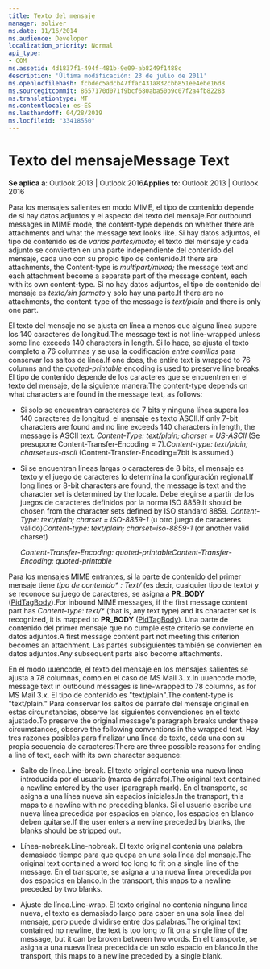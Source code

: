 ```yaml
---
title: Texto del mensaje
manager: soliver
ms.date: 11/16/2014
ms.audience: Developer
localization_priority: Normal
api_type:
- COM
ms.assetid: 4d1837f1-494f-481b-9e09-ab8249f1488c
description: 'Última modificación: 23 de julio de 2011'
ms.openlocfilehash: fcbdec5adcb47ffac431a832cbb851ee4ebe16d8
ms.sourcegitcommit: 8657170d071f9bcf680aba50b9c07f2a4fb82283
ms.translationtype: MT
ms.contentlocale: es-ES
ms.lasthandoff: 04/28/2019
ms.locfileid: "33418550"
---
```

# <a name="message-text"></a><span data-ttu-id="d2624-103">Texto del mensaje</span><span class="sxs-lookup"><span data-stu-id="d2624-103">Message Text</span></span>

  
  
<span data-ttu-id="d2624-104">**Se aplica a**: Outlook 2013 | Outlook 2016</span><span class="sxs-lookup"><span data-stu-id="d2624-104">**Applies to**: Outlook 2013 | Outlook 2016</span></span> 
  
<span data-ttu-id="d2624-105">Para los mensajes salientes en modo MIME, el tipo de contenido depende de si hay datos adjuntos y el aspecto del texto del mensaje.</span><span class="sxs-lookup"><span data-stu-id="d2624-105">For outbound messages in MIME mode, the content-type depends on whether there are attachments and what the message text looks like.</span></span> <span data-ttu-id="d2624-106">Si hay datos adjuntos, el tipo de contenido es de _varias partes/mixto;_ el texto del mensaje y cada adjunto se convierten en una parte independiente del contenido del mensaje, cada uno con su propio tipo de contenido.</span><span class="sxs-lookup"><span data-stu-id="d2624-106">If there are attachments, the Content-type is  _multipart/mixed;_ the message text and each attachment become a separate part of the message content, each with its own content-type.</span></span> <span data-ttu-id="d2624-107">Si no hay datos adjuntos, el tipo de contenido del mensaje es _texto/sin formato_ y solo hay una parte.</span><span class="sxs-lookup"><span data-stu-id="d2624-107">If there are no attachments, the content-type of the message is  _text/plain_ and there is only one part.</span></span> 
  
<span data-ttu-id="d2624-108">El texto del mensaje no se ajusta en línea a menos que alguna línea supere los 140 caracteres de longitud.</span><span class="sxs-lookup"><span data-stu-id="d2624-108">The message text is not line-wrapped unless some line exceeds 140 characters in length.</span></span> <span data-ttu-id="d2624-109">Si lo hace, se ajusta el texto completo a 76 columnas y se usa la codificación _entre comillas_ para conservar los saltos de línea.</span><span class="sxs-lookup"><span data-stu-id="d2624-109">If one does, the entire text is wrapped to 76 columns and the  _quoted-printable_ encoding is used to preserve line breaks.</span></span> <span data-ttu-id="d2624-110">El tipo de contenido depende de los caracteres que se encuentren en el texto del mensaje, de la siguiente manera:</span><span class="sxs-lookup"><span data-stu-id="d2624-110">The content-type depends on what characters are found in the message text, as follows:</span></span> 
  
- <span data-ttu-id="d2624-111">Si solo se encuentran caracteres de 7 bits y ninguna línea supera los 140 caracteres de longitud, el mensaje es texto ASCII.</span><span class="sxs-lookup"><span data-stu-id="d2624-111">If only 7-bit characters are found and no line exceeds 140 characters in length, the message is ASCII text.</span></span> <span data-ttu-id="d2624-112">_Content-Type: text/plain; charset = US-ASCII_ (Se presupone Content-Transfer-Encoding = 7).</span><span class="sxs-lookup"><span data-stu-id="d2624-112">_Content-type: text/plain; charset=us-ascii_ (Content-Transfer-Encoding=7bit is assumed.)</span></span> 
    
- <span data-ttu-id="d2624-113">Si se encuentran líneas largas o caracteres de 8 bits, el mensaje es texto y el juego de caracteres lo determina la configuración regional.</span><span class="sxs-lookup"><span data-stu-id="d2624-113">If long lines or 8-bit characters are found, the message is text and the character set is determined by the locale.</span></span> <span data-ttu-id="d2624-114">Debe elegirse a partir de los juegos de caracteres definidos por la norma ISO 8859.</span><span class="sxs-lookup"><span data-stu-id="d2624-114">It should be chosen from the character sets defined by ISO standard 8859.</span></span> <span data-ttu-id="d2624-115">_Content-Type: text/plain; charset = ISO-8859-1_ (u otro juego de caracteres válido)</span><span class="sxs-lookup"><span data-stu-id="d2624-115">_Content-type: text/plain; charset=iso-8859-1_ (or another valid charset)</span></span> 
    
     <span data-ttu-id="d2624-116">_Content-Transfer-Encoding: quoted-printable_</span><span class="sxs-lookup"><span data-stu-id="d2624-116">_Content-Transfer-Encoding: quoted-printable_</span></span>
    
<span data-ttu-id="d2624-117">Para los mensajes MIME entrantes, si la parte de contenido del primer mensaje tiene _tipo de contenido\* : Text/_ (es decir, cualquier tipo de texto) y se reconoce su juego de caracteres, se asigna a **PR_BODY** ([PidTagBody](pidtagbody-canonical-property.md)).</span><span class="sxs-lookup"><span data-stu-id="d2624-117">For inbound MIME messages, if the first message content part has  _Content-type: text/\*_ (that is, any text type) and its character set is recognized, it is mapped to **PR_BODY** ([PidTagBody](pidtagbody-canonical-property.md)).</span></span> <span data-ttu-id="d2624-118">Una parte de contenido del primer mensaje que no cumple este criterio se convierte en datos adjuntos.</span><span class="sxs-lookup"><span data-stu-id="d2624-118">A first message content part not meeting this criterion becomes an attachment.</span></span> <span data-ttu-id="d2624-119">Las partes subsiguientes también se convierten en datos adjuntos.</span><span class="sxs-lookup"><span data-stu-id="d2624-119">Any subsequent parts also become attachments.</span></span>
  
<span data-ttu-id="d2624-120">En el modo uuencode, el texto del mensaje en los mensajes salientes se ajusta a 78 columnas, como en el caso de MS Mail 3. x.</span><span class="sxs-lookup"><span data-stu-id="d2624-120">In uuencode mode, message text in outbound messages is line-wrapped to 78 columns, as for MS Mail 3.x.</span></span> <span data-ttu-id="d2624-121">El tipo de contenido es "text/plain".</span><span class="sxs-lookup"><span data-stu-id="d2624-121">The content-type is "text/plain."</span></span> <span data-ttu-id="d2624-122">Para conservar los saltos de párrafo del mensaje original en estas circunstancias, observe las siguientes convenciones en el texto ajustado.</span><span class="sxs-lookup"><span data-stu-id="d2624-122">To preserve the original message's paragraph breaks under these circumstances, observe the following conventions in the wrapped text.</span></span> <span data-ttu-id="d2624-123">Hay tres razones posibles para finalizar una línea de texto, cada una con su propia secuencia de caracteres:</span><span class="sxs-lookup"><span data-stu-id="d2624-123">There are three possible reasons for ending a line of text, each with its own character sequence:</span></span>
  
- <span data-ttu-id="d2624-124">Salto de línea.</span><span class="sxs-lookup"><span data-stu-id="d2624-124">Line-break.</span></span> <span data-ttu-id="d2624-125">El texto original contenía una nueva línea introducida por el usuario (marca de párrafo).</span><span class="sxs-lookup"><span data-stu-id="d2624-125">The original text contained a newline entered by the user (paragraph mark).</span></span> <span data-ttu-id="d2624-126">En el transporte, se asigna a una línea nueva sin espacios iniciales.</span><span class="sxs-lookup"><span data-stu-id="d2624-126">In the transport, this maps to a newline with no preceding blanks.</span></span> <span data-ttu-id="d2624-127">Si el usuario escribe una nueva línea precedida por espacios en blanco, los espacios en blanco deben quitarse.</span><span class="sxs-lookup"><span data-stu-id="d2624-127">If the user enters a newline preceded by blanks, the blanks should be stripped out.</span></span>
    
- <span data-ttu-id="d2624-128">Línea-nobreak.</span><span class="sxs-lookup"><span data-stu-id="d2624-128">Line-nobreak.</span></span> <span data-ttu-id="d2624-129">El texto original contenía una palabra demasiado tiempo para que quepa en una sola línea del mensaje.</span><span class="sxs-lookup"><span data-stu-id="d2624-129">The original text contained a word too long to fit on a single line of the message.</span></span> <span data-ttu-id="d2624-130">En el transporte, se asigna a una nueva línea precedida por dos espacios en blanco.</span><span class="sxs-lookup"><span data-stu-id="d2624-130">In the transport, this maps to a newline preceded by two blanks.</span></span>
    
- <span data-ttu-id="d2624-131">Ajuste de línea.</span><span class="sxs-lookup"><span data-stu-id="d2624-131">Line-wrap.</span></span> <span data-ttu-id="d2624-132">El texto original no contenía ninguna línea nueva, el texto es demasiado largo para caber en una sola línea del mensaje, pero puede dividirse entre dos palabras.</span><span class="sxs-lookup"><span data-stu-id="d2624-132">The original text contained no newline, the text is too long to fit on a single line of the message, but it can be broken between two words.</span></span> <span data-ttu-id="d2624-133">En el transporte, se asigna a una nueva línea precedida de un solo espacio en blanco.</span><span class="sxs-lookup"><span data-stu-id="d2624-133">In the transport, this maps to a newline preceded by a single blank.</span></span>
    

